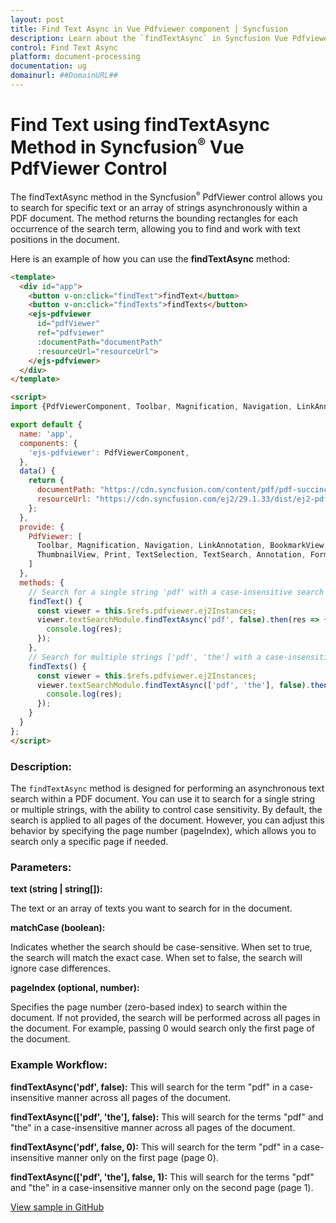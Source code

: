```yaml
---
layout: post
title: Find Text Async in Vue Pdfviewer component | Syncfusion
description: Learn about the `findTextAsync` in Syncfusion Vue Pdfviewer component of Syncfusion Essential JS 2 and more.
control: Find Text Async
platform: document-processing
documentation: ug
domainurl: ##DomainURL##
---
```


# Find Text using findTextAsync Method in Syncfusion<sup style="font-size:70%">&reg;</sup> Vue PdfViewer Control

The findTextAsync method in the Syncfusion<sup style="font-size:70%">&reg;</sup> PdfViewer control allows you to search for specific text or an array of strings asynchronously within a PDF document. The method returns the bounding rectangles for each occurrence of the search term, allowing you to find and work with text positions in the document.

Here is an example of how you can use the **findTextAsync** method:

```html
<template>
  <div id="app">
    <button v-on:click="findText">findText</button>
    <button v-on:click="findTexts">findTexts</button>
    <ejs-pdfviewer
      id="pdfViewer"
      ref="pdfviewer"
      :documentPath="documentPath"
      :resourceUrl="resourceUrl">
    </ejs-pdfviewer>
  </div>
</template>

<script>
import {PdfViewerComponent, Toolbar, Magnification, Navigation, LinkAnnotation, BookmarkView, ThumbnailView, Print, TextSelection, TextSearch, Annotation, FormFields, FormDesigner } from '@syncfusion/ej2-vue-pdfviewer';

export default {
  name: 'app',
  components: {
    'ejs-pdfviewer': PdfViewerComponent,
  },
  data() {
    return {
      documentPath: "https://cdn.syncfusion.com/content/pdf/pdf-succinctly.pdf",
      resourceUrl: "https://cdn.syncfusion.com/ej2/29.1.33/dist/ej2-pdfviewer-lib"
    };
  },
  provide: {
    PdfViewer: [
      Toolbar, Magnification, Navigation, LinkAnnotation, BookmarkView,
      ThumbnailView, Print, TextSelection, TextSearch, Annotation, FormFields, FormDesigner
    ]
  },
  methods: {
    // Search for a single string 'pdf' with a case-insensitive search across all pages
    findText() {
      const viewer = this.$refs.pdfviewer.ej2Instances;
      viewer.textSearchModule.findTextAsync('pdf', false).then(res => {
        console.log(res);
      });
    },
    // Search for multiple strings ['pdf', 'the'] with a case-insensitive search across all pages
    findTexts() {
      const viewer = this.$refs.pdfviewer.ej2Instances;
      viewer.textSearchModule.findTextAsync(['pdf', 'the'], false).then(res => {
        console.log(res);
      });
    }
  }
};
</script>
```

### Description:

The `findTextAsync` method is designed for performing an asynchronous text search within a PDF document. You can use it to search for a single string or multiple strings, with the ability to control case sensitivity. By default, the search is applied to all pages of the document. However, you can adjust this behavior by specifying the page number (pageIndex), which allows you to search only a specific page if needed.

### Parameters:

**text (string | string[]):**

The text or an array of texts you want to search for in the document.

**matchCase (boolean):**

Indicates whether the search should be case-sensitive.
When set to true, the search will match the exact case.
When set to false, the search will ignore case differences.

**pageIndex (optional, number):**

Specifies the page number (zero-based index) to search within the document.
If not provided, the search will be performed across all pages in the document.
For example, passing 0 would search only the first page of the document.

### Example Workflow:

**findTextAsync('pdf', false):**
This will search for the term "pdf" in a case-insensitive manner across all pages of the document.

**findTextAsync(['pdf', 'the'], false):**
This will search for the terms "pdf" and "the" in a case-insensitive manner across all pages of the document.

**findTextAsync('pdf', false, 0):**
This will search for the term "pdf" in a case-insensitive manner only on the first page (page 0).

**findTextAsync(['pdf', 'the'], false, 1):**
This will search for the terms "pdf" and "the" in a case-insensitive manner only on the second page (page 1).

[View sample in GitHub](https://github.com/SyncfusionExamples/vue-pdf-viewer-examples/tree/master/How%20to)